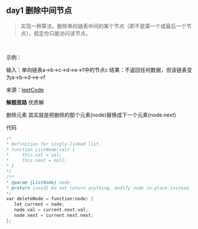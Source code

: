## day1  删除中间节点

>实现一种算法，删除单向链表中间的某个节点（即不是第一个或最后一个节点），假定你只能访问该节点。

 

示例：

输入：单向链表a->b->c->d->e->f中的节点c
结果：不返回任何数据，但该链表变为a->b->d->e->f

来源：[leetCode](https://leetcode-cn.com/problems/delete-middle-node-lcci/)


**解题思路**  优质解

删除元素 其实就是把删除的那个元素(node)替换成下一个元素(node.next)

代码
```C
/*
* Definition for singly-linked list.
* function ListNode(val) {
*     this.val = val;
*     this.next = null;
* }
*/
/**
* @param {ListNode} node
* @return {void} Do not return anything, modify node in-place instead.
*/
var deleteNode = function(node) {
   let current = node;
   node.val = current.next.val;
   node.next = current.next.next;
};
```